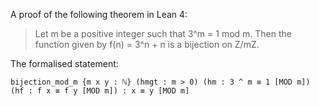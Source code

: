 A proof of the following theorem in Lean 4:

> Let m be a positive integer such that 3^m = 1 mod m. Then the function given by f(n) = 3^n + n is a bijection on Z/mZ.

The formalised statement:

```lean4
bijection_mod_m {m x y : ℕ} (hmgt : m > 0) (hm : 3 ^ m ≡ 1 [MOD m]) (hf : f x ≡ f y [MOD m]) : x ≡ y [MOD m]
```